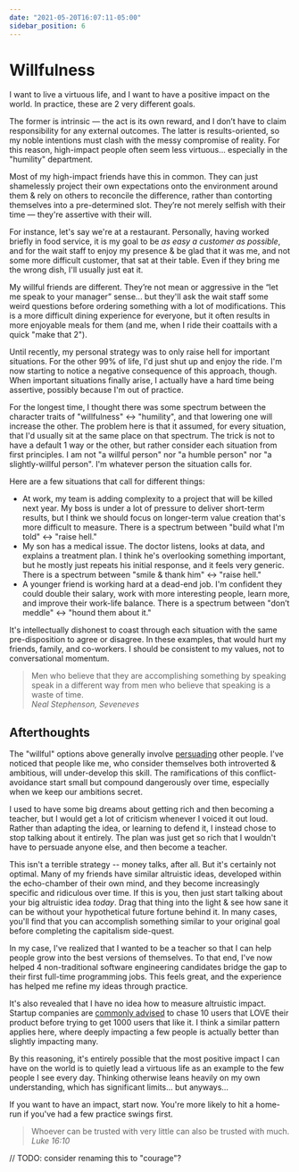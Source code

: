 ```yaml
---
date: "2021-05-20T16:07:11-05:00"
sidebar_position: 6
---
```


# Willfulness

I want to live a virtuous life, and I want to have a positive impact on the world. In practice, these are 2 very different goals.

The former is intrinsic — the act is its own reward, and I don’t have to claim responsibility for any external outcomes. The latter is results-oriented, so my noble intentions must clash with the messy compromise of reality. For this reason, high-impact people often seem less virtuous... especially in the "humility" department.

Most of my high-impact friends have this in common. They can just shamelessly project their own expectations onto the environment around them & rely on others to reconcile the difference, rather than contorting themselves into a pre-determined slot. They’re not merely selfish with their time — they're assertive with their will.

For instance, let's say we're at a restaurant. Personally, having worked briefly in food service, it is my goal to be *as easy a customer as possible*, and for the wait staff to enjoy my presence & be glad that it was me, and not some more difficult customer, that sat at their table. Even if they bring me the wrong dish, I'll usually just eat it.

My willful friends are different. They’re not mean or aggressive in the “let me speak to your manager” sense... but they'll ask the wait staff some weird questions before ordering something with a lot of modifications. This is a more difficult dining experience for everyone, but it often results in more enjoyable meals for them (and me, when I ride their coattails with a quick "make that 2").

Until recently, my personal strategy was to only raise hell for important situations. For the other 99% of life, I'd just shut up and enjoy the ride. I'm now starting to notice a negative consequence of this approach, though. When important situations finally arise, I actually have a hard time being assertive, possibly because I'm out of practice.

For the longest time, I thought there was some spectrum between the character traits of "willfulness" <-> "humility", and that lowering one will increase the other. The problem here is that it assumed, for every situation, that I'd usually sit at the same place on that spectrum. The trick is not to have a default 1 way or the other, but rather consider each situation from first principles. I am not "a willful person" nor "a humble person" nor "a slightly-willful person". I'm whatever person the situation calls for.

Here are a few situations that call for different things:

- At work, my team is adding complexity to a project that will be killed next year. My boss is under a lot of pressure to deliver short-term results, but I think we should focus on longer-term value creation that's more difficult to measure. There is a spectrum between "build what I'm told" ↔ "raise hell."
- My son has a medical issue. The doctor listens, looks at data, and explains a treatment plan. I think he's overlooking something important, but he mostly just repeats his initial response, and it feels very generic. There is a spectrum between "smile & thank him" ↔ "raise hell."
- A younger friend is working hard at a dead-end job. I'm confident they could double their salary, work with more interesting people, learn more, and improve their work-life balance. There is a spectrum between "don’t meddle" ↔ "hound them about it."

It's intellectually dishonest to coast through each situation with the same pre-disposition to agree or disagree. In these examples, that would hurt my friends, family, and co-workers. I should be consistent to my values, not to conversational momentum.

> Men who believe that they are accomplishing something by speaking speak in a different way from men who believe that speaking is a waste of time. \
*Neal Stephenson, Seveneves*

## Afterthoughts

The "willful" options above generally involve [persuading](/essays/posts/persuasion) other people. I've noticed that people like me, who consider themselves both introverted & ambitious, will under-develop this skill. The ramifications of this conflict-avoidance start small but compound dangerously over time, especially when we keep our ambitions secret.

I used to have some big dreams about getting rich and then becoming a teacher, but I would get a lot of criticism whenever I voiced it out loud. Rather than adapting the idea, or learning to defend it, I instead chose to stop talking about it entirely. The plan was just get so rich that I wouldn't have to persuade anyone else, and then become a teacher.

This isn't a terrible strategy -- money talks, after all. But it's certainly not optimal. Many of my friends have similar altruistic ideas, developed within the echo-chamber of their own mind, and they become increasingly specific and ridiculous over time. If this is you, then just start talking about your big altruistic idea *today*. Drag that thing into the light & see how sane it can be without your hypothetical future fortune behind it. In many cases, you'll find that you can accomplish something similar to your original goal before completing the capitalism side-quest.

In my case, I've realized that I wanted to be a teacher so that I can help people grow into the best versions of themselves. To that end, I've now helped 4 non-traditional software engineering candidates bridge the gap to their first full-time programming jobs. This feels great, and the experience has helped me refine my ideas through practice.

It's also revealed that I have no idea how to measure altruistic impact. Startup companies are [commonly advised](https://www.ycombinator.com/library/4D-yc-s-essential-startup-advice) to chase 10 users that LOVE their product before trying to get 1000 users that like it. I think a similar pattern applies here, where deeply impacting a few people is actually better than slightly impacting many.

By this reasoning, it's entirely possible that the most positive impact I can have on the world is to quietly lead a virtuous life as an example to the few people I see every day. Thinking otherwise leans heavily on my own understanding, which has significant limits... but anyways...

If you want to have an impact, start now. You're more likely to hit a home-run if you've had a few practice swings first.

> Whoever can be trusted with very little can also be trusted with much. \
*Luke 16:10*

// TODO: consider renaming this to "courage"?
